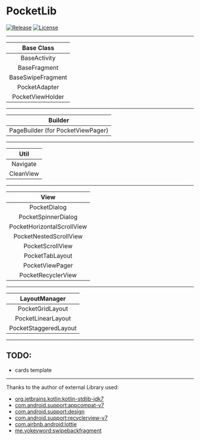 # PocketLib
[![Release](https://jitpack.io/v/jamesdeperio/PocketLib.svg)](https://jitpack.io/#jamesdeperio/PocketLib)
[![License](https://img.shields.io/badge/License%20-Apache%202-337ab7.svg)](https://www.apache.org/licenses/LICENSE-2.0)
___
| Base Class        |
|:------------------------------------------------:|
|BaseActivity|
|BaseFragment|
|BaseSwipeFragment|
|PocketAdapter|
|PocketViewHolder|
___
|Builder|
|:------------------------------------------------:|
|PageBuilder (for PocketViewPager)|
___
|Util|
|:------------------------------------------------:|
|Navigate|
|CleanView|
___
|View|
|:------------------------------------------------:|
|PocketDialog|
|PocketSpinnerDialog<T>|
|PocketHorizontalScrollView|
|PocketNestedScrollView|
|PocketScrollView|
|PocketTabLayout|
|PocketViewPager|
|PocketRecyclerView|
___
|LayoutManager|
|:------------------------------------------------:|
|PocketGridLayout|
|PocketLinearLayout|
|PocketStaggeredLayout|
___
## TODO:
* cards template
___
Thanks to the author of external Library used:
* [org.jetbrains.kotlin:kotlin-stdlib-jdk7](https://github.com/JetBrains/kotlin/tree/master/libraries/stdlib)
* [com.android.support:appcompat-v7](https://developer.android.com/topic/libraries/support-library/)
* [com.android.support:design](https://developer.android.com/topic/libraries/support-library/)
* [com.android.support:recyclerview-v7](https://developer.android.com/topic/libraries/support-library/)
* [com.airbnb.android:lottie](https://github.com/airbnb/lottie-android)
* [me.yokeyword:swipebackfragment](https://github.com/YoKeyword/SwipeBackFragment)
